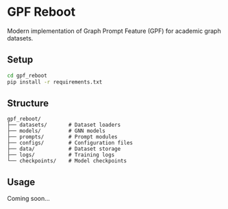 # GPF Reboot

Modern implementation of Graph Prompt Feature (GPF) for academic graph datasets.

## Setup

```bash
cd gpf_reboot
pip install -r requirements.txt
```

## Structure

```
gpf_reboot/
├── datasets/       # Dataset loaders
├── models/         # GNN models  
├── prompts/        # Prompt modules
├── configs/        # Configuration files
├── data/           # Dataset storage
├── logs/           # Training logs
└── checkpoints/    # Model checkpoints
```

## Usage

Coming soon...
